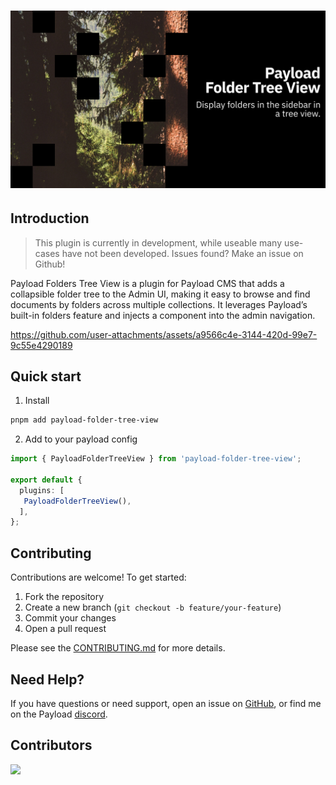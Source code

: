 # ![Payload Folders Tree View](.github/assets/github-title.png)

## Introduction

> This plugin is currently in development, while useable many use-cases have not been developed. Issues found? Make an issue on Github!

Payload Folders Tree View is a plugin for Payload CMS that adds a collapsible folder tree to the Admin UI, making it easy to browse and find documents by folders across multiple collections. It leverages Payload’s built-in folders feature and injects a component into the admin navigation.

https://github.com/user-attachments/assets/a9566c4e-3144-420d-99e7-9c55e4290189

## Quick start
1) Install
```bash
pnpm add payload-folder-tree-view
```

2) Add to your payload config

```ts
import { PayloadFolderTreeView } from 'payload-folder-tree-view';

export default {
  plugins: [
   PayloadFolderTreeView(),
  ],
};
```

## Contributing

Contributions are welcome! To get started:

1. Fork the repository
2. Create a new branch (`git checkout -b feature/your-feature`)
3. Commit your changes
4. Open a pull request

Please see the [CONTRIBUTING.md](CONTRIBUTING.md) for more details.

## Need Help?

If you have questions or need support, open an issue on [GitHub](https://github.com/payloadcms/payload-folder-tree-view/issues), or find me on the Payload [discord](https://discord.com/invite/r6sCXqVk3v).

## Contributors
<img align="left" src="https://contributors-img.web.app/image?repo=patrickroelofs/payload-folder-tree-view"/>
